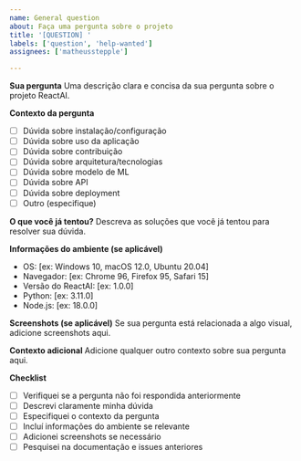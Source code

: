 ```yaml
---
name: General question
about: Faça uma pergunta sobre o projeto
title: '[QUESTION] '
labels: ['question', 'help-wanted']
assignees: ['matheusstepple']

---
```


**Sua pergunta**
Uma descrição clara e concisa da sua pergunta sobre o projeto ReactAI.

**Contexto da pergunta**
- [ ] Dúvida sobre instalação/configuração
- [ ] Dúvida sobre uso da aplicação
- [ ] Dúvida sobre contribuição
- [ ] Dúvida sobre arquitetura/tecnologias
- [ ] Dúvida sobre modelo de ML
- [ ] Dúvida sobre API
- [ ] Dúvida sobre deployment
- [ ] Outro (especifique)

**O que você já tentou?**
Descreva as soluções que você já tentou para resolver sua dúvida.

**Informações do ambiente (se aplicável)**
- OS: [ex: Windows 10, macOS 12.0, Ubuntu 20.04]
- Navegador: [ex: Chrome 96, Firefox 95, Safari 15]
- Versão do ReactAI: [ex: 1.0.0]
- Python: [ex: 3.11.0]
- Node.js: [ex: 18.0.0]

**Screenshots (se aplicável)**
Se sua pergunta está relacionada a algo visual, adicione screenshots aqui.

**Contexto adicional**
Adicione qualquer outro contexto sobre sua pergunta aqui.

**Checklist**
- [ ] Verifiquei se a pergunta não foi respondida anteriormente
- [ ] Descrevi claramente minha dúvida
- [ ] Especifiquei o contexto da pergunta
- [ ] Incluí informações do ambiente se relevante
- [ ] Adicionei screenshots se necessário
- [ ] Pesquisei na documentação e issues anteriores
